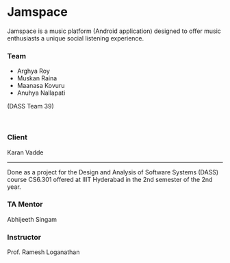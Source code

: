 # Jamspace

Jamspace is a music platform (Android application) designed to offer music enthusiasts a unique social listening experience.

### Team
- Arghya Roy
- Muskan Raina
- Maanasa Kovuru
- Anuhya Nallapati

(DASS Team 39)

<br>

### Client
Karan Vadde

---
Done as a project for the Design and Analysis of Software Systems (DASS) course CS6.301 offered at IIIT Hyderabad in the 2nd semester of the 2nd year.

### TA Mentor
Abhijeeth Singam

### Instructor
Prof. Ramesh Loganathan